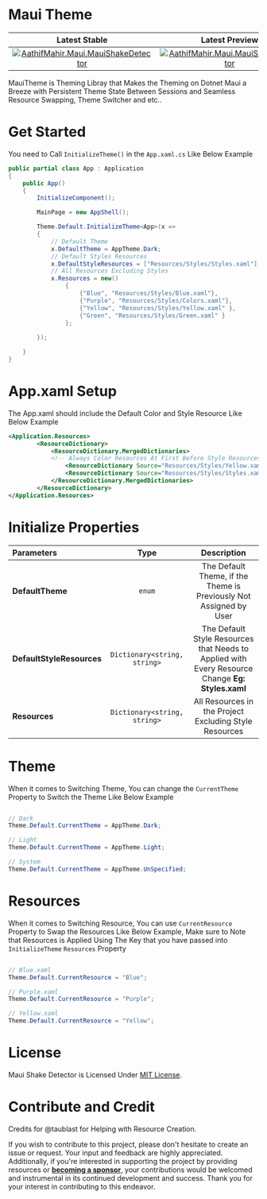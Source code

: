 # Maui Theme

|**Latest Stable** | **Latest Preview**|
|  :---:     |    :---:   |
|[![AathifMahir.Maui.MauiShakeDetector](https://img.shields.io/nuget/v/AathifMahir.Maui.MauiTheme)](https://www.nuget.org/packages/AathifMahir.Maui.MauiTheme/) | [![AathifMahir.Maui.MauiShakeDetector](https://img.shields.io/nuget/vpre/AathifMahir.Maui.MauiTheme)](https://nuget.org/packages/AathifMahir.Maui.MauiTheme/absoluteLatest) |

MauiTheme is Theming Libray that Makes the Theming on Dotnet Maui a Breeze with Persistent Theme State Between Sessions and Seamless Resource Swapping, Theme Switcher and etc..

# Get Started

You need to Call `InitializeTheme()` in the `App.xaml.cs` Like Below Example

```csharp
public partial class App : Application
{
    public App()
    {
        InitializeComponent();

        MainPage = new AppShell();

        Theme.Default.InitializeTheme<App>(x =>
        {
            // Default Theme
            x.DefaultTheme = AppTheme.Dark;
            // Default Styles Resources
            x.DefaultStyleResources = ["Resources/Styles/Styles.xaml"];
            // All Resources Excluding Styles
            x.Resources = new()
                {
                    {"Blue", "Resources/Styles/Blue.xaml"},
                    {"Purple", "Resources/Styles/Colors.xaml"},
                    {"Yellow", "Resources/Styles/Yellow.xaml" },
                    {"Green", "Resources/Styles/Green.xaml" }
                };
            
        });

    }
}
```

# App.xaml Setup

The App.xaml should include the Default Color and Style Resource Like Below Example

```xml
<Application.Resources>
        <ResourceDictionary>
            <ResourceDictionary.MergedDictionaries>
            <!-- Always Color Resources At First Before Style Resources -->
                <ResourceDictionary Source="Resources/Styles/Yellow.xaml" />
                <ResourceDictionary Source="Resources/Styles/Styles.xaml" />
            </ResourceDictionary.MergedDictionaries>
        </ResourceDictionary>
</Application.Resources>
```

# Initialize Properties

| Parameters | Type | Description |
|               :---               |    :---:   |            :---:                                                                               |
| **DefaultTheme** | `enum` | The Default Theme, if the Theme is Previously Not Assigned by User |
| **DefaultStyleResources** | `Dictionary<string, string>` | The Default Style Resources that Needs to Applied with Every Resource Change **Eg: Styles.xaml** |
| **Resources** | `Dictionary<string, string>` | All Resources in the Project Excluding Style Resources |

# Theme

When it comes to Switching Theme, You can change the `CurrentTheme` Property to Switch the Theme Like Below Example

```csharp

// Dark
Theme.Default.CurrentTheme = AppTheme.Dark;

// Light
Theme.Default.CurrentTheme = AppTheme.Light;

// System
Theme.Default.CurrentTheme = AppTheme.UnSpecified;

```

# Resources

When it comes to Switching Resource, You can use `CurrentResource` Property to Swap the Resources Like Below Example, Make sure to Note that Resources is Applied Using The Key that you have passed into `InitializeTheme` `Resources` Property

```csharp

// Blue.xaml
Theme.Default.CurrentResource = "Blue";

// Purple.xaml
Theme.Default.CurrentResource = "Purple";

// Yellow.xaml
Theme.Default.CurrentResource = "Yellow";

```


# License

Maui Shake Detector is Licensed Under [MIT License](https://github.com/AathifMahir/MauiTheme/blob/master/LICENSE.txt).

# Contribute and Credit

Credits for @taublast for Helping with Resource Creation.

If you wish to contribute to this project, please don't hesitate to create an issue or request. Your input and feedback are highly appreciated. Additionally, if you're interested in supporting the project by providing resources or [**becoming a sponsor**](https://github.com/sponsors/AathifMahir), your contributions would be welcomed and instrumental in its continued development and success. Thank you for your interest in contributing to this endeavor.